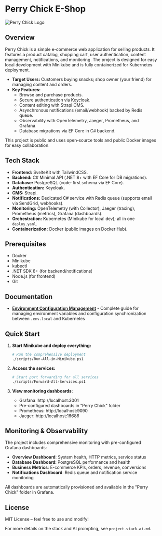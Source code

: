 # Perry Chick E-Shop

![Perry Chick Logo](https://picsum.photos/900/200)

## Overview

Perry Chick is a simple e-commerce web application for selling products. It features a product catalog, shopping cart, user authentication, content management, notifications, and monitoring. The project is designed for easy local development with Minikube and is fully containerized for Kubernetes deployment.

- **Target Users:** Customers buying snacks; shop owner (your friend) for managing content and orders.
- **Key Features:**
  - Browse and purchase products.
  - Secure authentication via Keycloak.
  - Content editing with Strapi CMS.
  - Asynchronous notifications (email/webhook) backed by Redis queue.
  - Observability with OpenTelemetry, Jaeger, Prometheus, and Grafana.
  - Database migrations via EF Core in C# backend.

This project is public and uses open-source tools and public Docker images for easy collaboration.

## Tech Stack

- **Frontend:** SvelteKit with TailwindCSS.
- **Backend:** C# Minimal API (.NET 8+ with EF Core for DB migrations).
- **Database:** PostgreSQL (code-first schema via EF Core).
- **Authentication:** Keycloak.
- **CMS:** Strapi.
- **Notifications:** Dedicated C# service with Redis queue (supports email via SendGrid, webhooks).
- **Monitoring:** OpenTelemetry (with Collector), Jaeger (tracing), Prometheus (metrics), Grafana (dashboards).
- **Orchestration:** Kubernetes (Minikube for local dev); all in one `deploy.yaml`.
- **Containerization:** Docker (public images on Docker Hub).

## Prerequisites

- Docker
- Minikube
- kubectl
- .NET SDK 8+ (for backend/notifications)
- Node.js (for frontend)
- Git

## Documentation

- **[Environment Configuration Management](docs/environment-config.md)** - Complete guide for managing environment variables and configuration synchronization between `.env.local` and Kubernetes

## Quick Start

1. **Start Minikube and deploy everything:**

   ```bash
   # Run the comprehensive deployment
   ./scripts/Run-All-in-Minikube.ps1
   ```

2. **Access the services:**

   ```bash
   # Start port forwarding for all services
   ./scripts/Forward-All-Services.ps1
   ```

3. **View monitoring dashboards:**
   - Grafana: http://localhost:3001
   - Pre-configured dashboards in "Perry Chick" folder
   - Prometheus: http://localhost:9090
   - Jaeger: http://localhost:16686

## Monitoring & Observability

The project includes comprehensive monitoring with pre-configured Grafana dashboards:

- **Overview Dashboard**: System health, HTTP metrics, service status
- **Database Dashboard**: PostgreSQL performance and health
- **Business Metrics**: E-commerce KPIs, orders, revenue, conversions
- **Notifications Dashboard**: Redis queue and notification service monitoring

All dashboards are automatically provisioned and available in the "Perry Chick" folder in Grafana.

## License

MIT License – feel free to use and modify!

For more details on the stack and AI prompting, see `project-stack-ai.md`.
